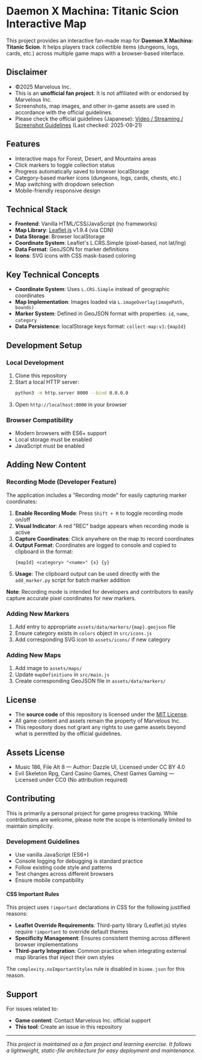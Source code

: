 # Daemon X Machina: Titanic Scion Interactive Map

This project provides an interactive fan-made map for **Daemon X Machina: Titanic Scion**. 
It helps players track collectible items (dungeons, logs, cards, etc.) across multiple game maps with a browser-based interface.

## Disclaimer
- ©2025 Marvelous Inc.
- This is an **unofficial fan project**. It is not affiliated with or endorsed by Marvelous Inc.
- Screenshots, map images, and other in-game assets are used in accordance with the official guidelines.
- Please check the official guidelines (Japanese): [Video / Streaming / Screenshot Guidelines](https://jp.daemonxmachina.com/titanicscion/news/article/32682) (Last checked: 2025-09-21)

## Features
- Interactive maps for Forest, Desert, and Mountains areas
- Click markers to toggle collection status
- Progress automatically saved to browser localStorage
- Category-based marker icons (dungeons, logs, cards, chests, etc.)
- Map switching with dropdown selection
- Mobile-friendly responsive design

## Technical Stack
- **Frontend**: Vanilla HTML/CSS/JavaScript (no frameworks)
- **Map Library**: [Leaflet.js](https://leafletjs.com/) v1.9.4 (via CDN)
- **Data Storage**: Browser localStorage
- **Coordinate System**: Leaflet's L.CRS.Simple (pixel-based, not lat/lng)
- **Data Format**: GeoJSON for marker definitions
- **Icons**: SVG icons with CSS mask-based coloring

## Key Technical Concepts
- **Coordinate System**: Uses `L.CRS.Simple` instead of geographic coordinates
- **Map Implementation**: Images loaded via `L.imageOverlay(imagePath, bounds)`
- **Marker System**: Defined in GeoJSON format with properties: `id`, `name`, `category`
- **Data Persistence**: localStorage keys format: `collect-map:v1:{mapId}`

## Development Setup

### Local Development
1. Clone this repository
2. Start a local HTTP server:
   ```bash
   python3 -m http.server 8000 --bind 0.0.0.0
   ```
3. Open `http://localhost:8000` in your browser

### Browser Compatibility
- Modern browsers with ES6+ support
- Local storage must be enabled
- JavaScript must be enabled

## Adding New Content

### Recording Mode (Developer Feature)
The application includes a "Recording mode" for easily capturing marker coordinates:

1. **Enable Recording Mode**: Press `Shift + R` to toggle recording mode on/off
2. **Visual Indicator**: A red "REC" badge appears when recording mode is active
3. **Capture Coordinates**: Click anywhere on the map to record coordinates
4. **Output Format**: Coordinates are logged to console and copied to clipboard in the format:
   ```
   {mapId} <category> "<name>" {x} {y}
   ```
5. **Usage**: The clipboard output can be used directly with the `add_marker.py` script for batch marker addition

**Note**: Recording mode is intended for developers and contributors to easily capture accurate pixel coordinates for new markers.

### Adding New Markers
1. Add entry to appropriate `assets/data/markers/{map}.geojson` file
2. Ensure category exists in `colors` object in `src/icons.js`
3. Add corresponding SVG icon to `assets/icons/` if new category

### Adding New Maps
1. Add image to `assets/maps/`
2. Update `mapDefinitions` in `src/main.js`
3. Create corresponding GeoJSON file in `assets/data/markers/`

## License
- The **source code** of this repository is licensed under the [MIT License](./LICENSE).
- All game content and assets remain the property of Marvelous Inc.
- This repository does not grant any rights to use game assets beyond what is permitted by the official guidelines.

## Assets License
- Music 186, File Alt 8 — Author: Dazzle UI, Licensed under CC BY 4.0
- Evil Skeleton Rpg, Card Casino Games, Chest Games Gaming — Licensed under CC0 (No attribution required)

## Contributing
This is primarily a personal project for game progress tracking. 
While contributions are welcome, please note the scope is intentionally limited to maintain simplicity.

### Development Guidelines
- Use vanilla JavaScript (ES6+)
- Console logging for debugging is standard practice
- Follow existing code style and patterns
- Test changes across different browsers
- Ensure mobile compatibility

#### CSS Important Rules
This project uses `!important` declarations in CSS for the following justified reasons:
- **Leaflet Override Requirements**: Third-party library (Leaflet.js) styles require `!important` to override default themes
- **Specificity Management**: Ensures consistent theming across different browser implementations
- **Third-party Integration**: Common practice when integrating external map libraries that inject their own styles

The `complexity.noImportantStyles` rule is disabled in `biome.json` for this reason.

## Support
For issues related to:
- **Game content**: Contact Marvelous Inc. official support
- **This tool**: Create an issue in this repository

---

*This project is maintained as a fan project and learning exercise. It follows a lightweight, static-file architecture for easy deployment and maintenance.*

